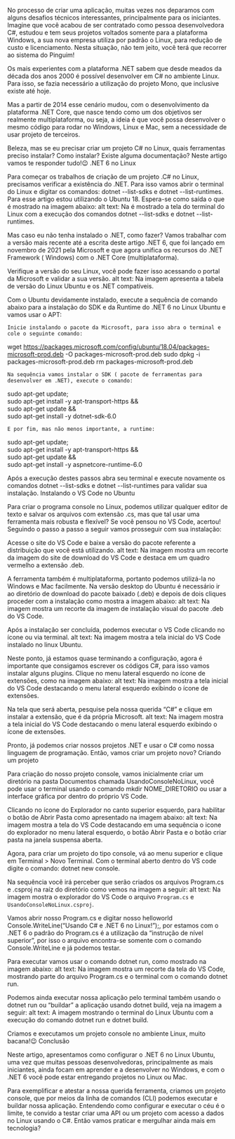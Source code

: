 No processo de criar uma aplicação, muitas vezes nos deparamos com alguns desafios técnicos interessantes, principalmente para os iniciantes. Imagine que você acabou de ser contratado como pessoa desenvolvedora C#, estudou e tem seus projetos voltados somente para a plataforma Windows, a sua nova empresa utiliza por padrão o Linux, para redução de custo e licenciamento. Nesta situação, não tem jeito, você terá que recorrer ao sistema do Pinguim!

Os mais experientes com a plataforma .NET sabem que desde meados da década dos anos 2000 é possível desenvolver em C# no ambiente Linux. Para isso, se fazia necessário a utilização do projeto Mono, que inclusive existe até hoje.

Mas a partir de 2014 esse cenário mudou, com o desenvolvimento da plataforma .NET Core, que nasce tendo como um dos objetivos ser realmente multiplataforma, ou seja, a ideia é que você possa desenvolver o mesmo código para rodar no Windows, Linux e Mac, sem a necessidade de usar projeto de terceiros.

Beleza, mas se eu precisar criar um projeto C# no Linux, quais ferramentas preciso instalar? Como instalar? Existe alguma documentação? Neste artigo vamos te responder tudo!😉
.NET 6 no Linux

Para começar os trabalhos de criação de um projeto .C# no Linux, precisamos verificar a existência do .NET. Para isso vamos abrir o terminal do Linux e digitar os comandos: dotnet --list-sdks e dotnet --list-runtimes. Para esse artigo estou utilizando o Ubuntu 18. Espera-se como saída o que é mostrado na imagem abaixo:
alt text: Na é mostrado a tela do terminal do Linux com a execução dos comandos dotnet --list-sdks e dotnet --list-runtimes.

Mas caso eu não tenha instalado o .NET, como fazer? Vamos trabalhar com a versão mais recente até a escrita deste artigo .NET 6, que foi lançado em novembro de 2021 pela Microsoft e que agora unifica os recursos do .NET Framework ( Windows) com o .NET Core (multiplataforma).

Verifique a versão do seu Linux, você pode fazer isso acessando o portal da Microsoft e validar a sua versão.
alt text: Na imagem apresenta a tabela de versão do Linux Ubuntu e os .NET compatíveis.

Com o Ubuntu devidamente instalado, execute a sequência de comando abaixo para a instalação do SDK e da Runtime do .NET 6 no Linux Ubuntu e vamos usar o APT:

    Inicie instalando o pacote da Microsoft, para isso abra o terminal e cole o seguinte comando:

wget https://packages.microsoft.com/config/ubuntu/18.04/packages-microsoft-prod.deb -O packages-microsoft-prod.deb
sudo dpkg -i packages-microsoft-prod.deb
rm packages-microsoft-prod.deb

    Na sequência vamos instalar o SDK ( pacote de ferramentas para desenvolver em .NET), execute o comando:

sudo apt-get update; \
  sudo apt-get install -y apt-transport-https && \
  sudo apt-get update && \
  sudo apt-get install -y dotnet-sdk-6.0

    E por fim, mas não menos importante, a runtime:

sudo apt-get update; \
  sudo apt-get install -y apt-transport-https && \
  sudo apt-get update && \
  sudo apt-get install -y aspnetcore-runtime-6.0

Após a execução destes passos abra seu terminal e execute novamente os comandos dotnet --list-sdks e dotnet --list-runtimes para validar sua instalação.
Instalando o VS Code no Ubuntu

Para criar o programa console no Linux, podemos utilizar qualquer editor de texto e salvar os arquivos com extensão .cs, mas que tal usar uma ferramenta mais robusta e flexível? Se você pensou no VS Code, acertou! Seguindo o passo a passo a seguir vamos prosseguir com sua instalação:

Acesse o site do VS Code e baixe a versão do pacote referente a distribuição que você está utilizando.
alt text: Na imagem mostra um recorte da imagem do site de download do VS Code e destaca em um quadro vermelho a extensão .deb.

A ferramenta também é multiplataforma, portanto podemos utilizá-la no Windows e Mac facilmente. Na versão desktop do Ubuntu é necessário ir ao diretório de download do pacote baixado (.deb) e depois de dois cliques proceder com a instalação como mostra a imagem abaixo:
alt text: Na imagem mostra um recorte da imagem de instalação visual do pacote .deb do VS Code.

Após a instalação ser concluída, podemos executar o VS Code clicando no ícone ou via terminal.
alt text: Na imagem mostra a tela inicial do VS Code instalado no linux Ubuntu.

Neste ponto, já estamos quase terminando a configuração, agora é importante que consigamos escrever os códigos C#, para isso vamos instalar alguns plugins. Clique no menu lateral esquerdo no ícone de extensões, como na imagem abaixo:
alt text: Na imagem mostra a tela inicial do VS Code destacando o menu lateral esquerdo exibindo o ícone de extensões.

Na tela que será aberta, pesquise pela nossa querida “C#” e clique em instalar a extensão, que é da própria Microsoft.
alt text: Na imagem mostra a tela inicial do VS Code destacando o menu lateral esquerdo exibindo o ícone de extensões.

Pronto, já podemos criar nossos projetos .NET e usar o C# como nossa linguagem de programação. Então, vamos criar um projeto novo?
Criando um projeto

Para criação do nosso projeto console, vamos inicialmente criar um diretório na pasta Documentos chamada UsandoConsoleNoLinux, você pode usar o terminal usando o comando mkdir NOME_DIRETORIO ou usar a interface gráfica por dentro do próprio VS Code.

Clicando no ícone do Explorador no canto superior esquerdo, para habilitar o botão de Abrir Pasta como apresentado na imagem abaixo:
alt text: Na imagem mostra a tela do VS Code destacando em uma sequência o icone do explorador no menu lateral esquerdo, o botão Abrir Pasta e o botão criar pasta na janela suspensa aberta.

Agora, para criar um projeto do tipo console, vá ao menu superior e clique em Terminal > Novo Terminal. Com o terminal aberto dentro do VS code digite o comando: dotnet new console.

Na sequência você irá perceber que serão criados os arquivos Program.cs e .csproj na raíz do diretório como vemos na imagem a seguir:
alt text: Na imagem mostra o explorador do VS Code o arquivo `Program.cs` e `UsandoConsoleNoLinux.csproj`.

Vamos abrir nosso Program.cs e digitar nosso helloworld Console.WriteLine(“Usando C# e .NET 6 no Linux!”);, por estamos com o .NET 6 o padrão do Program.cs é a utilização da “instrução de nível superior”, por isso o arquivo encontra-se somente com o comando Console.WriteLine e já podemos testar.

Para executar vamos usar o comando dotnet run, como mostrado na imagem abaixo:
alt text: Na imagem mostra um recorte da tela do VS Code, mostrando parte do arquivo Program.cs e o terminal com o comando dotnet run.

Podemos ainda executar nossa aplicação pelo terminal também usando o dotnet run ou “buildar” a aplicação usando dotnet build, veja na imagem a seguir:
alt text: A imagem mostrando o terminal do Linux Ubuntu com a execução do comando dotnet run e dotnet build.

Criamos e executamos um projeto console no ambiente Linux, muito bacana!😉
Conclusão

Neste artigo, apresentamos como configurar o .NET 6 no Linux Ubuntu, uma vez que muitas pessoas desenvolvedoras, principalmente as mais iniciantes, ainda focam em aprender e a desenvolver no Windows, e com o .NET 6 você pode estar entregando projetos no Linux ou Mac.

Para exemplificar e atestar a nossa querida ferramenta, criamos um projeto console, que por meios da linha de comandos (CLI) podemos executar e buildar nossa aplicação. Entendendo como configurar e executar o céu é o limite, te convido a testar criar uma API ou um projeto com acesso a dados no Linux usando o C#. Então vamos praticar e mergulhar ainda mais em tecnologia?